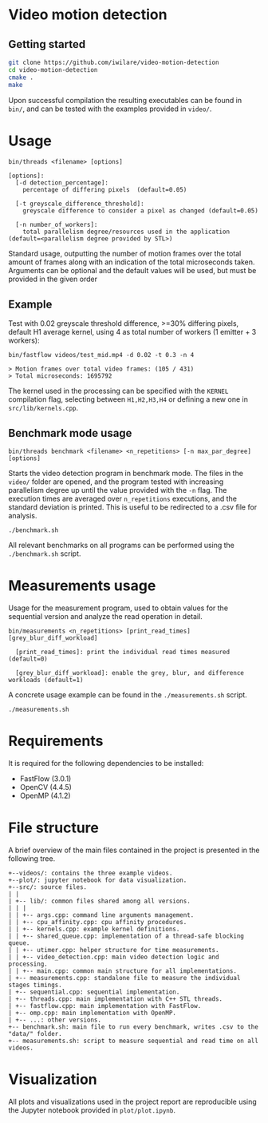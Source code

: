 # Video motion detection

## Getting started

```bash
git clone https://github.com/iwilare/video-motion-detection
cd video-motion-detection
cmake .
make
```

Upon successful compilation the resulting executables can be found in `bin/`, and can be tested with the examples provided in `video/`.

# Usage

```
bin/threads <filename> [options]

[options]:
  [-d detection_percentage]:
    percentage of differing pixels  (default=0.05)

  [-t greyscale_difference_threshold]:
    greyscale difference to consider a pixel as changed (default=0.05)

  [-n number_of_workers]:
    total parallelism degree/resources used in the application (default=<parallelism degree provided by STL>)
```

Standard usage, outputting the number of motion frames over the total amount of frames along with an indication of the total microseconds taken. Arguments can be optional and the default values will be used, but must be provided in the given order

## Example

Test with 0.02 greyscale threshold difference, >=30% differing pixels, default H1 average kernel, using 4 as total number of workers (1 emitter + 3 workers):
```
bin/fastflow videos/test_mid.mp4 -d 0.02 -t 0.3 -n 4
```

```
> Motion frames over total video frames: (105 / 431)
> Total microseconds: 1695792
```

The kernel used in the processing can be specified with the `KERNEL` compilation flag, selecting between `H1,H2,H3,H4` or defining a new one in `src/lib/kernels.cpp`.

## Benchmark mode usage

```
bin/threads benchmark <filename> <n_repetitions> [-n max_par_degree] [options]
```

Starts the video detection program in benchmark mode. The files in the `video/` folder are opened, and the program tested with increasing parallelism degree up until the value provided with the `-n` flag. The execution times are averaged over `n_repetitions` executions, and the standard deviation is printed. This is useful to be redirected to a .csv file for analysis.

```
./benchmark.sh
```

All relevant benchmarks on all programs can be performed using the `./benchmark.sh` script.

# Measurements usage

Usage for the measurement program, used to obtain values for the sequential version and analyze the read operation in detail.

```
bin/measurements <n_repetitions> [print_read_times] [grey_blur_diff_workload]

  [print_read_times]: print the individual read times measured (default=0)

  [grey_blur_diff_workload]: enable the grey, blur, and difference workloads (default=1)
```

A concrete usage example can be found in the `./measurements.sh` script.

```
./measurements.sh
```

# Requirements

It is required for the following dependencies to be installed:

- FastFlow (3.0.1)
- OpenCV (4.4.5)
- OpenMP (4.1.2)

# File structure

A brief overview of the main files contained in the project is presented in the following tree.

```
+--videos/: contains the three example videos.
+--plot/: jupyter notebook for data visualization.
+--src/: source files.
| |
| +-- lib/: common files shared among all versions.
| | |
| | +-- args.cpp: command line arguments management.
| | +-- cpu_affinity.cpp: cpu affinity procedures.
| | +-- kernels.cpp: example kernel definitions.
| | +-- shared_queue.cpp: implementation of a thread-safe blocking queue.
| | +-- utimer.cpp: helper structure for time measurements.
| | +-- video_detection.cpp: main video detection logic and processing.
| | +-- main.cpp: common main structure for all implementations.
| +-- measurements.cpp: standalone file to measure the individual stages timings.
| +-- sequential.cpp: sequential implementation.
| +-- threads.cpp: main implementation with C++ STL threads.
| +-- fastflow.cpp: main implementation with FastFlow.
| +-- omp.cpp: main implementation with OpenMP.
| +-- ...: other versions.
+-- benchmark.sh: main file to run every benchmark, writes .csv to the "data/" folder.
+-- measurements.sh: script to measure sequential and read time on all videos.
```

# Visualization

All plots and visualizations used in the project report are reproducible using the Jupyter notebook provided in `plot/plot.ipynb`.

